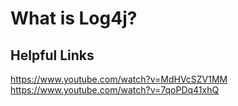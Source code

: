 # What is Log4j?

## Helpful Links

https://www.youtube.com/watch?v=MdHVcSZV1MM
https://www.youtube.com/watch?v=7qoPDq41xhQ
